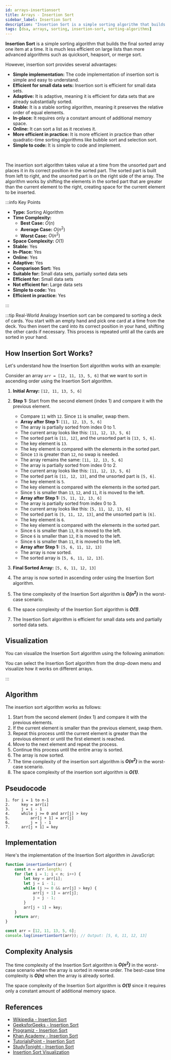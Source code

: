 ```yaml
---
id: arrays-insertionsort
title: Arrays - Insertion Sort
sidebar_label: Insertion Sort
description: "Insertion Sort is a simple sorting algorithm that builds the final sorted array one item at a time. It is much less efficient on large lists than more advanced algorithms such as quicksort, heapsort, or merge sort."
tags: [dsa, arrays, sorting, insertion-sort, sorting-algorithms]
---
```


**Insertion Sort** is a simple sorting algorithm that builds the final sorted array one item at a time. It is much less efficient on large lists than more advanced algorithms such as quicksort, heapsort, or merge sort. 

However, insertion sort provides several advantages:

- **Simple implementation:** The code implementation of insertion sort is simple and easy to understand.
- **Efficient for small data sets:** Insertion sort is efficient for small data sets.
- **Adaptive:** It is adaptive, meaning it is efficient for data sets that are already substantially sorted.
- **Stable:** It is a stable sorting algorithm, meaning it preserves the relative order of equal elements.
- **In-place:** It requires only a constant amount of additional memory space.
- **Online:** It can sort a list as it receives it.
- **More efficient in practice:** It is more efficient in practice than other quadratic-time sorting algorithms like bubble sort and selection sort.
- **Simple to code:** It is simple to code and implement.

<InsertionSortVisualization />

<br />

The insertion sort algorithm takes value at a time from the unsorted part and places it in its correct position in the sorted part. The sorted part is built from left to right, and the unsorted part is on the right side of the array. The algorithm works by shifting the elements in the sorted part that are greater than the current element to the right, creating space for the current element to be inserted.

:::info Key Points
- **Type:** Sorting Algorithm
- **Time Complexity:**
  - **Best Case:** $O(n)$
  - **Average Case:** $O(n^2)$
  - **Worst Case:** $O(n^2)$
- **Space Complexity:** $O(1)$
- **Stable:** Yes
- **In-Place:** Yes
- **Online:** Yes
- **Adaptive:** Yes
- **Comparison Sort:** Yes
- **Suitable for:** Small data sets, partially sorted data sets
- **Efficient for:** Small data sets
- **Not efficient for:** Large data sets
- **Simple to code:** Yes
- **Efficient in practice:** Yes

:::

:::tip Real-World Analogy
Insertion sort can be compared to sorting a deck of cards. You start with an empty hand and pick one card at a time from the deck. You then insert the card into its correct position in your hand, shifting the other cards if necessary. This process is repeated until all the cards are sorted in your hand.

## How Insertion Sort Works?

Let's understand how the Insertion Sort algorithm works with an example:

Consider an array `arr = [12, 11, 13, 5, 6]` that we want to sort in ascending order using the Insertion Sort algorithm.

1. **Initial Array:** `[12, 11, 13, 5, 6]`
2. **Step 1:** Start from the second element (index 1) and compare it with the previous element.
   - Compare `11` with `12`. Since `11` is smaller, swap them.
   - **Array after Step 1:** `[11, 12, 13, 5, 6]`
   - The array is partially sorted from index 0 to 1.
   - The current array looks like this: `[11, 12, 13, 5, 6]`
   - The sorted part is `[11, 12]`, and the unsorted part is `[13, 5, 6]`.
   - The key element is `13`.
   - The key element is compared with the elements in the sorted part.
   - Since `13` is greater than `12`, no swap is needed.
   - The array remains the same: `[11, 12, 13, 5, 6]`
   - The array is partially sorted from index 0 to 2.
   - The current array looks like this: `[11, 12, 13, 5, 6]`
   - The sorted part is `[11, 12, 13]`, and the unsorted part is `[5, 6]`.
   - The key element is `5`.
   - The key element is compared with the elements in the sorted part.
   - Since `5` is smaller than `13`, `12`, and `11`, it is moved to the left.
   - **Array after Step 1:** `[5, 11, 12, 13, 6]`
   - The array is partially sorted from index 0 to 3.
   - The current array looks like this: `[5, 11, 12, 13, 6]`
   - The sorted part is `[5, 11, 12, 13]`, and the unsorted part is `[6]`.
   - The key element is `6`.
   - The key element is compared with the elements in the sorted part.
   - Since `6` is smaller than `13`, it is moved to the left.
   - Since `6` is smaller than `12`, it is moved to the left.
   - Since `6` is smaller than `11`, it is moved to the left.
   - **Array after Step 1:** `[5, 6, 11, 12, 13]`
   - The array is now sorted.
   - The sorted array is `[5, 6, 11, 12, 13]`.

3. **Final Sorted Array:** `[5, 6, 11, 12, 13]`
4. The array is now sorted in ascending order using the Insertion Sort algorithm.
5. The time complexity of the Insertion Sort algorithm is ***O(n<sup>2</sup>)*** in the worst-case scenario.
6. The space complexity of the Insertion Sort algorithm is ***O(1)***.
7. The Insertion Sort algorithm is efficient for small data sets and partially sorted data sets.

## Visualization

You can visualize the Insertion Sort algorithm using the following animation:

  <InsertionSortVisualization />

You can select the Insertion Sort algorithm from the drop-down menu and visualize how it works on different arrays.

:::

## Algorithm

The insertion sort algorithm works as follows:

1. Start from the second element (index 1) and compare it with the previous elements.
2. If the current element is smaller than the previous element, swap them.
3. Repeat this process until the current element is greater than the previous element or until the first element is reached.
4. Move to the next element and repeat the process.
5. Continue this process until the entire array is sorted.
6. The array is now sorted.
7. The time complexity of the insertion sort algorithm is ***O(n<sup>2</sup>)*** in the worst-case scenario.
8. The space complexity of the insertion sort algorithm is ***O(1)***.

## Pseudocode

```plaintext
1. for i = 1 to n-1
2.     key = arr[i]
3.     j = i - 1
4.     while j >= 0 and arr[j] > key
5.         arr[j + 1] = arr[j]
6.         j = j - 1
7.     arr[j + 1] = key
```

## Implementation

Here's the implementation of the Insertion Sort algorithm in JavaScript:

```javascript title="Insertion Sort"
function insertionSort(arr) {
    const n = arr.length;
    for (let i = 1; i < n; i++) {
        let key = arr[i];
        let j = i - 1;
        while (j >= 0 && arr[j] > key) {
            arr[j + 1] = arr[j];
            j = j - 1;
        }
        arr[j + 1] = key;
    }
    return arr;
}

const arr = [12, 11, 13, 5, 6];
console.log(insertionSort(arr)); // Output: [5, 6, 11, 12, 13]
```

## Complexity Analysis

The time complexity of the Insertion Sort algorithm is ***O(n<sup>2</sup>)*** in the worst-case scenario when the array is sorted in reverse order. The best-case time complexity is ***O(n)*** when the array is already sorted.

The space complexity of the Insertion Sort algorithm is ***O(1)*** since it requires only a constant amount of additional memory space.

## References

- [Wikipedia - Insertion Sort](https://en.wikipedia.org/wiki/Insertion_sort)
- [GeeksforGeeks - Insertion Sort](https://www.geeksforgeeks.org/insertion-sort/)
- [Programiz - Insertion Sort](https://www.programiz.com/dsa/insertion-sort)
- [Khan Academy - Insertion Sort](https://www.khanacademy.org/computing/computer-science/algorithms/insertion-sort/a/insertion-sort)
- [TutorialsPoint - Insertion Sort](https://www.tutorialspoint.com/data_structures_algorithms/insertion_sort_algorithm.htm)
- [StudyTonight - Insertion Sort](https://www.studytonight.com/data-structures/insertion-sorting)
- [Insertion Sort Visualization](https://www.cs.usfca.edu/~galles/visualization/ComparisonSort.html)

